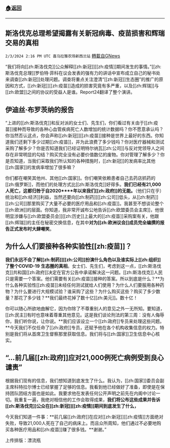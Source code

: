 ###  [:house:返回](README.md)
---


## 斯洛伐克总理希望揭露有关新冠病毒、疫苗损害和辉瑞交易的真相
`2/3/2024 2:16 PM UTC 喜马拉雅农场新西兰站` [轉載自GNews](https://gnews.org/articles/2279190)

“我们将向[[zh:斯洛伐克]]公众解释[[zh:新冠]][[zh:疫情]]期间发生的事情。”[[zh:斯洛伐克总理]]罗伯特·菲科在议会发表的强有力的讲话中宣布成立自己的秘书处来调查[[zh:新冠]]处理问题。调查将重点关注澄清“[[zh:新冠]]生态圈”的推广的原因和方式，[[zh:新冠]][[zh:疫苗]]造成的损害究竟有多严重，以及[[zh:辉瑞]]与[[zh:欧盟]]之间的协议的受益人是谁。Report24翻译了整个演讲。

## 伊迪丝·布罗茨纳的报告

“上进的[[zh:斯洛伐克]]和反对派的女士们、先生们，你们看过有关由于[[zh:疫苗]]接种而导致的各种心血管疾病死亡人数增加的统计数据吗？你不愿意承认吗？你当然否认这点，你会声称[[zh:新冠]][[zh:疫苗]]接种是世界上最好的东西。你知道我们还剩下多少过期[[zh:疫苗]]，并为此浪费了多少钱吗？你对医疗器械和测试采购了解多少？你是否知道我们已经证明特尔纳瓦[[zh:公司]]与反对党领导人之间存在非常明显的勾结？购买完全没有必要价值数亿的废物。你对管理了解多少？你是否知道，当我们采取我们所认知的各种措施时，[[zh:新冠]]的发病率比其他[[zh:国家]]的发病率增加了很多嘛？

你们都在嘲笑其他州、其他[[zh:国家]]。你们嘲笑依赖患者自己去药店抓药的[[zh:俄罗斯]]，而他们的处理方式比[[zh:斯洛伐克]]好得多。**我们已经有****21,000****人死亡，这都归咎于自2020****年以来我们[[zh:政府]]的无能。**（他们只在乎）统治和[[zh:经济]]利益，当然还要向[[zh:制药]][[zh:公司]]低头，从[[zh:制药]][[zh:公司]]那里购买了大量不必要的医疗用品和[[zh:疫苗]]。我甚至不想谈论整个[[zh:欧洲]]的层面。你知道，我非常开诚布公地告诉[[zh:欧盟委员会主席]]，他很明显涉嫌与[[zh:欧盟委员会]][[zh:历史]]上最大的[[zh:疫苗]]采购案有关，他跟[[zh:辉瑞]]的主任在秘密交换信息，在其中**对为[[zh:欧洲议会]]成员完全编撰的报告正式发布时大肆嘲笑**。

## 为什么人们要接种各种实验性[[zh:疫苗]]？

**我们永远不会了解[[zh:制药]][[zh:公司]]扮演什么角色以及谁实际上[[zh:组织]]了整个COVID-19** **生态圈的真相**。女士们、先生们，考虑到这一点，[[zh:斯洛伐克]]共和国[[zh:政府]]决定在官方公告中承诺解决这一问题。[[zh:斯洛伐克]]人民只是需要一个答案。他们需要有关[[zh:疫苗]]接种的答案。所以到底是什么？**为什么各种实验性[[zh:疫苗]]未经任何测试就给人们使用？为什么人们要服用各种药物？为什么要进行大规模试验？谁采购了这些？为什么购买这些？购买了多少数量？那花了多少钱？**我们最终花掉了数十亿[[zh:美元]]。数十亿！

你可以随心所欲地曲解它，因为你除了不尊重别人的意见之外一无所知。要知道，[[zh:民主]]有时也意味着尊重其他意见。这是我们谈论刑法的第三周：没有人侮辱你，我们听你说，让你说。**我们应该设立一个[[zh:政府]]专员来处理这些问题。**今天我们不仅任命了[[zh:政府]]专员，还赋予他在各个机构收集信息的权力。特别是我们将从首席卫生督察那里获取信息。我们将与[[zh:国家]]卫生信息中心核实。

## “…前几届[[zh:政府]]应对21,000例死亡病例受到良心谴责”

根据我们现有的信息，我们想知道到底发生了什么。我认为，[[zh:国家]]委员会副主席科特拉尔博士已经掌握了足够的信息。我看到他已经做好了准备，即使是在保持团队团结方面也是如此。我要求他在发表任何公开声明之前先在内阁中讨论一切。我重复一遍，我绝对相信他的工作会取得成果，**我们将公布这些成果并告诉[[zh:斯洛伐克]]公众在[[zh:新冠]][[zh:疫情]]期间到底发生了什么，**

今天我们知道一件事：**前几届[[zh:政府]]在应对[[zh:新冠]][[zh:疫情]]方面绝对失败，导致21,000人死在了自己的病床上。而且众所周知，他们通过不必要地购买各种医疗用品和[[zh:疫苗]]赚了很多钱。**谢谢。”

上传排版：漂流瓶
